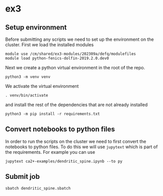 # ex3


## Setup environment
Before submitting any scripts we need to set up the environment on the cluster. First we load the installed modules
```
module use /cm/shared/ex3-modules/202309a/defq/modulefiles
module load python-fenics-dolfin-2019.2.0.dev0
```
Next we create a python virtual environment in the root of the repo. 
```
python3 -m venv venv
```
We activate the virtual environment
```
. venv/bin/activate
```
and install the rest of the dependencies that are not already installed
```
python3 -m pip install -r requirements.txt
```

## Convert notebooks to python files
In order to run the scripts on the cluster we need to first convert the notebooks to python files. To do this we will use `jupytext` which is part of the requirements. For example you can use
```
jupytext ca2+-examples/dendritic_spine.ipynb --to py
```

## Submit job
```
sbatch dendritic_spine.sbatch 
```